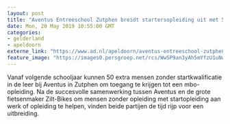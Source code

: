 ```yaml
---
layout: post
title: "Aventus Entreeschool Zutphen breidt startersopleiding uit met 50 leerlingen"
date: Mon, 20 May 2019 10:55:00 GMT
categories: 
- gelderland 
- apeldoorn 
externe_link: "https://www.ad.nl/apeldoorn/aventus-entreeschool-zutphen-breidt-startersopleiding-uit-met-50-leerlingen~aef23896/"
feature_image: "https://images0.persgroep.net/rcs/WwSP9an3yAh5mYfzU1uNwyoY1Cw/diocontent/103383848/_fitwidth/400/?appId=21791a8992982cd8da851550a453bd7f&quality=0.7"
---
```


Vanaf volgende schooljaar kunnen 50 extra mensen zonder startkwalificatie in de leer bij Aventus in Zutphen om toegang te krijgen tot een mbo-opleiding. Na de succesvolle samenwerking tussen Aventus en de grote fietsenmaker Zilt-Bikes om mensen zonder opleiding met startopleiding aan werk of opleiding te helpen, vinden beide partijen de tijd rijp voor een uitbreiding.
